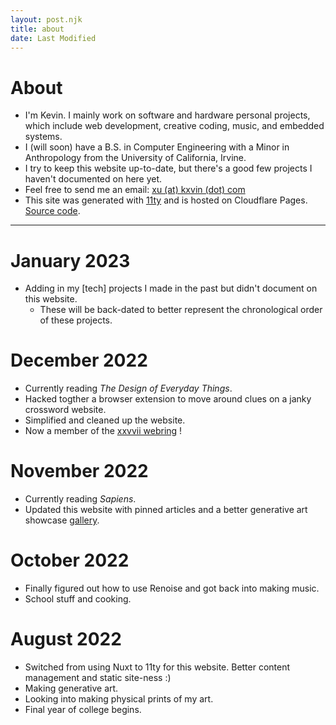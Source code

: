 ```yaml
---
layout: post.njk
title: about
date: Last Modified
---
```

# About 
* I'm Kevin. I mainly work on software and hardware personal projects, which include web development, creative coding, music, and embedded systems. 
* I (will soon) have a B.S. in Computer Engineering with a Minor in Anthropology from the University of California, Irvine.
* I try to keep this website up-to-date, but there's a good few projects I haven't documented on here yet.
* Feel free to send me an email: [xu (at) kxvin (dot) com](mailto:xu@kxvin.com) 
* This site was generated with [11ty](https://www.11ty.dev/) and is hosted on Cloudflare Pages. [Source code](https://github.com/k-xvin/portfolio-11ty).

---
# January 2023
* Adding in my [tech] projects I made in the past but didn't document on this website.
    * These will be back-dated to better represent the chronological order of these projects.

# December 2022
* Currently reading <i>The Design of Everyday Things</i>.
* Hacked togther a browser extension to move around clues on a janky crossword website.
* Simplified and cleaned up the website.
* Now a member of the [xxvvii webring](https://webring.xxiivv.com/#random) !

# November 2022
* Currently reading <i>Sapiens</i>.
* Updated this website with pinned articles and a better generative art showcase [gallery](https://gallery.kxvin.com).

# October 2022
* Finally figured out how to use Renoise and got back into making music.
* School stuff and cooking.

# August 2022
* Switched from using Nuxt to 11ty for this website. Better content management and static site-ness :)
* Making generative art.
* Looking into making physical prints of my art.
* Final year of college begins.
